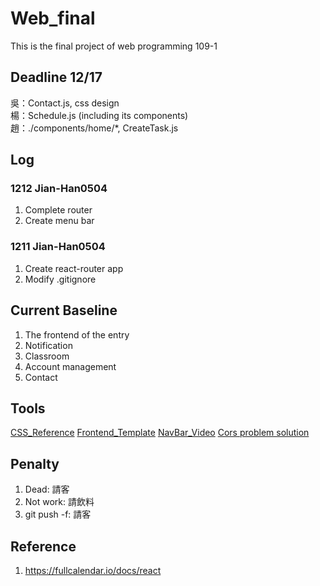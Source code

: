 # Web_final
This is the final project of web programming 109-1

## Deadline 12/17

吳：Contact.js, css design  
楊：Schedule.js (including its components)  
趙：./components/home/*, CreateTask.js  

## Log
### 1212 Jian-Han0504
1. Complete router
2. Create menu bar

### 1211 Jian-Han0504
1. Create react-router app
2. Modify .gitignore

## Current Baseline

1. The frontend of the entry
2. Notification
3. Classroom
4. Account management
5. Contact

## Tools
[CSS_Reference](https://cssreference.io/)
[Frontend_Template](https://templated.co/)
[NavBar_Video](https://www.youtube.com/watch?v=CXa0f4-dWi4)
[Cors problem solution](https://stackoverflow.com/questions/43871637/no-access-control-allow-origin-header-is-present-on-the-requested-resource-whe)

## Penalty

1. Dead: 請客
2. Not work: 請飲料
3. git push -f: 請客

## Reference
1. https://fullcalendar.io/docs/react
